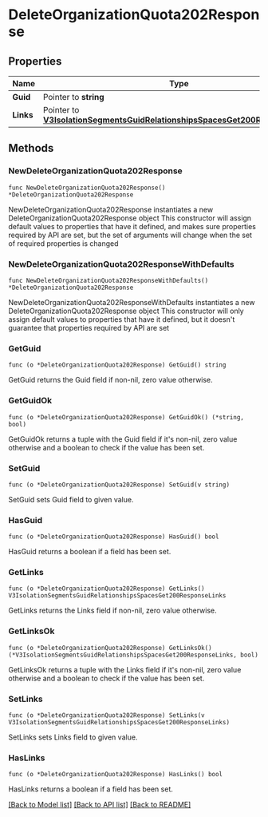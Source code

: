 # DeleteOrganizationQuota202Response

## Properties

Name | Type | Description | Notes
------------ | ------------- | ------------- | -------------
**Guid** | Pointer to **string** |  | [optional] 
**Links** | Pointer to [**V3IsolationSegmentsGuidRelationshipsSpacesGet200ResponseLinks**](V3IsolationSegmentsGuidRelationshipsSpacesGet200ResponseLinks.md) |  | [optional] 

## Methods

### NewDeleteOrganizationQuota202Response

`func NewDeleteOrganizationQuota202Response() *DeleteOrganizationQuota202Response`

NewDeleteOrganizationQuota202Response instantiates a new DeleteOrganizationQuota202Response object
This constructor will assign default values to properties that have it defined,
and makes sure properties required by API are set, but the set of arguments
will change when the set of required properties is changed

### NewDeleteOrganizationQuota202ResponseWithDefaults

`func NewDeleteOrganizationQuota202ResponseWithDefaults() *DeleteOrganizationQuota202Response`

NewDeleteOrganizationQuota202ResponseWithDefaults instantiates a new DeleteOrganizationQuota202Response object
This constructor will only assign default values to properties that have it defined,
but it doesn't guarantee that properties required by API are set

### GetGuid

`func (o *DeleteOrganizationQuota202Response) GetGuid() string`

GetGuid returns the Guid field if non-nil, zero value otherwise.

### GetGuidOk

`func (o *DeleteOrganizationQuota202Response) GetGuidOk() (*string, bool)`

GetGuidOk returns a tuple with the Guid field if it's non-nil, zero value otherwise
and a boolean to check if the value has been set.

### SetGuid

`func (o *DeleteOrganizationQuota202Response) SetGuid(v string)`

SetGuid sets Guid field to given value.

### HasGuid

`func (o *DeleteOrganizationQuota202Response) HasGuid() bool`

HasGuid returns a boolean if a field has been set.

### GetLinks

`func (o *DeleteOrganizationQuota202Response) GetLinks() V3IsolationSegmentsGuidRelationshipsSpacesGet200ResponseLinks`

GetLinks returns the Links field if non-nil, zero value otherwise.

### GetLinksOk

`func (o *DeleteOrganizationQuota202Response) GetLinksOk() (*V3IsolationSegmentsGuidRelationshipsSpacesGet200ResponseLinks, bool)`

GetLinksOk returns a tuple with the Links field if it's non-nil, zero value otherwise
and a boolean to check if the value has been set.

### SetLinks

`func (o *DeleteOrganizationQuota202Response) SetLinks(v V3IsolationSegmentsGuidRelationshipsSpacesGet200ResponseLinks)`

SetLinks sets Links field to given value.

### HasLinks

`func (o *DeleteOrganizationQuota202Response) HasLinks() bool`

HasLinks returns a boolean if a field has been set.


[[Back to Model list]](../README.md#documentation-for-models) [[Back to API list]](../README.md#documentation-for-api-endpoints) [[Back to README]](../README.md)


